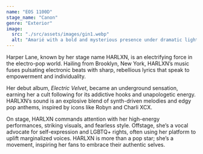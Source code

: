 ```yaml
---
name: "EOS 1100D"
stage_name: "Canon"
genre: "Exterior"
image:
  src: "./src/assets/images/gin1.webp"
  alt: "Amarié with a bold and mysterious presence under dramatic lighting"
---
```


Harper Lane, known by her stage name HARLXN, is an electrifying force in the electro-pop world. Hailing from Brooklyn, New York, HARLXN’s music fuses pulsating electronic beats with sharp, rebellious lyrics that speak to empowerment and individuality.

Her debut album, _Electric Velvet_, became an underground sensation, earning her a cult following for its addictive hooks and unapologetic energy. HARLXN’s sound is an explosive blend of synth-driven melodies and edgy pop anthems, inspired by icons like Robyn and Charli XCX.

On stage, HARLXN commands attention with her high-energy performances, striking visuals, and fearless style. Offstage, she’s a vocal advocate for self-expression and LGBTQ+ rights, often using her platform to uplift marginalized voices. HARLXN is more than a pop star; she’s a movement, inspiring her fans to embrace their authentic selves.
